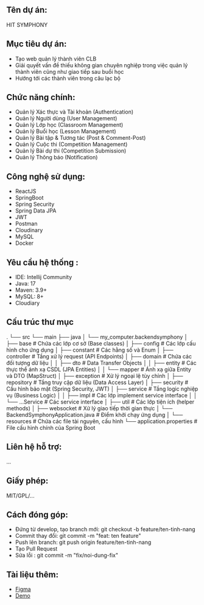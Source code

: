 ## Tên dự án:
HIT SYMPHONY

## Mục tiêu dự án:
- Tạo web quản lý thành viên CLB
- Giải quyết vấn đề thiếu không gian chuyên nghiệp trong việc quản lý thành viên cũng như giao tiếp sau buổi học
- Hướng tới các thành viên trong câu lạc bộ

## Chức năng chính:
- Quản lý Xác thực và Tài khoản (Authentication)
- Quản lý Người dùng (User Management)
- Quản lý Lớp học (Classroom Management)
- Quản lý Buổi học (Lesson Management)
- Quản lý Bài tập & Tương tác (Post & Comment-Post)
- Quản lý Cuộc thi (Competition Management)
- Quản lý Bài dự thi (Competition Submission)
- Quản lý Thông báo (Notification)

## Công nghệ sử dụng:
- ReactJS
- SpringBoot
- Spring Security
- Spring Data JPA
- JWT
- Postman
- Cloudinary 
- MySQL
- Docker

## Yêu cầu hệ thống :
- IDE: Intellij Community
- Java: 17
- Maven: 3.9+
- MySQL: 8+
- Cloudiary

## Cấu trúc thư mục
.
└── src
    └── main
        ├── java
        │   └── my_computer.backendsymphony
        │           ├── base          # Chứa các lớp cơ sở (Base classes)
        │           ├── config        # Các lớp cấu hình cho ứng dụng
        │           ├── constant      # Các hằng số và Enum
        │           ├── controller    # Tầng xử lý request (API Endpoints)
        │           ├── domain        # Chứa các đối tượng dữ liệu
        │           │   ├── dto       # Data Transfer Objects
        │           │   ├── entity    # Các thực thể ánh xạ CSDL (JPA Entities)
        │           │   └── mapper    # Ánh xạ giữa Entity và DTO (MapStruct)
        │           ├── exception     # Xử lý ngoại lệ tùy chỉnh
        │           ├── repository    # Tầng truy cập dữ liệu (Data Access Layer)
        │           ├── security      # Cấu hình bảo mật (Spring Security, JWT)
        │           ├── service       # Tầng logic nghiệp vụ (Business Logic)
        │           │   ├── impl      # Các lớp implement service interface
        │           │   └── ...Service # Các service interface
        │           ├── util          # Các lớp tiện ích (helper methods)
        │           ├── websocket     # Xử lý giao tiếp thời gian thực
        │           └── BackendSymphonyApplication.java # Điểm khởi chạy ứng dụng
        │
        └── resources                 # Chứa các file tài nguyên, cấu hình
            └── application.properties # File cấu hình chính của Spring Boot
## Liên hệ hỗ trợ:
...

## Giấy phép:
MIT/GPL/...

## Cách đóng góp:
- Đứng từ develop, tạo branch mới: git checkout -b feature/ten-tinh-nang
- Commit thay đổi: git commit -m "feat: ten feature"
- Push lên branch: git push origin feature/ten-tinh-nang
- Tạo Pull Request
- Sửa lỗi : git commit -m "fix/noi-dung-fix"

## Tài liệu thêm:
- [Figma](https://www.figma.com/design/vI7ilYugZQZ8GUxwJtpq12/HIT---Symphony---Design?node-id=27-26&t=viIK8WCRXO19vGm2-0)
- [Demo](http://159.223.49.56:5173/?fbclid=IwY2xjawMEOHNleHRuA2FlbQIxMQABHtzK8v0fkP2a6I5YLLXZsOrcbyj1gl2lhs7TCaZiAwm-VzOH7qKIT_hvIMTk_aem_fHSOiPdGqMYKNadEMss5LA)


